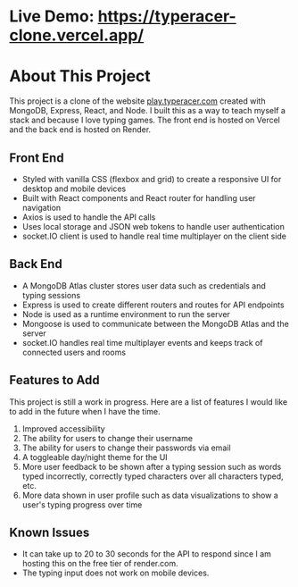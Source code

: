 # Live Demo: https://typeracer-clone.vercel.app/

# About This Project

This project is a clone of the website [play.typeracer.com](https://play.typeracer.com/) created with MongoDB, Express, React, and Node. I built this as a way to teach myself a stack and because I love typing games. The front end is hosted on Vercel and the back end is hosted on Render.

## Front End

- Styled with vanilla CSS (flexbox and grid) to create a responsive UI for desktop and mobile devices
- Built with React components and React router for handling user navigation
- Axios is used to handle the API calls
- Uses local storage and JSON web tokens to handle user authentication
- socket.IO client is used to handle real time multiplayer on the client side

## Back End

- A MongoDB Atlas cluster stores user data such as credentials and typing sessions
- Express is used to create different routers and routes for API endpoints
- Node is used as a runtime environment to run the server
- Mongoose is used to communicate between the MongoDB Atlas and the server
- socket.IO handles real time multiplayer events and keeps track of connected users and rooms

## Features to Add

This project is still a work in progress. Here are a list of features I would like to add in the future when I have the time.

1. Improved accessibility
2. The ability for users to change their username
3. The ability for users to change their passwords via email
4. A toggleable day/night theme for the UI
5. More user feedback to be shown after a typing session such as words typed incorrectly, correctly typed characters over all characters typed, etc.
6. More data shown in user profile such as data visualizations to show a user's typing progress over time

## Known Issues

- It can take up to 20 to 30 seconds for the API to respond since I am hosting this on the free tier of render.com.
- The typing input does not work on mobile devices.
